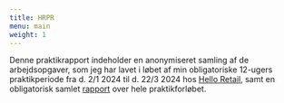 ```yaml
---
title: HRPR
menu: main
weight: 1
---
```

Denne praktikrapport indeholder en anonymiseret samling af de arbejdsopgaver, som jeg har lavet i løbet af min obligatoriske 12-ugers praktikperiode fra d. 2/1 2024 til d. 22/3 2024 hos [Hello Retail](https://helloretail.com), samt en obligatorisk samlet [rapport](/rapport) over hele praktikforløbet.